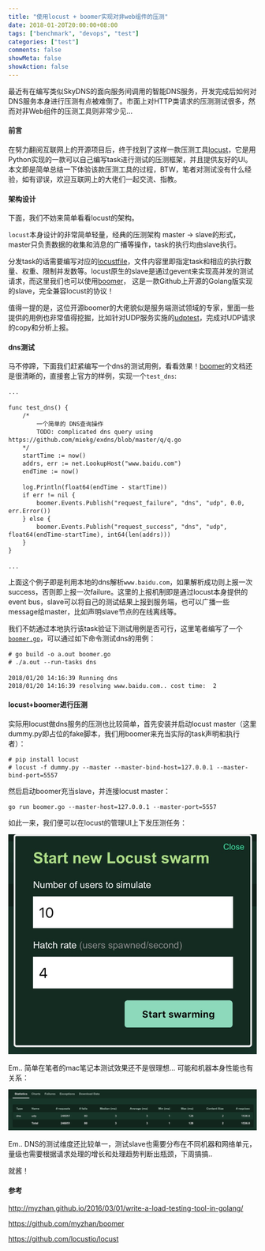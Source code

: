 ```yaml
---
title: "使用locust + boomer实现对非web组件的压测"
date: 2018-01-20T20:00:00+08:00
tags: ["benchmark", "devops", "test"]
categories: ["test"]
comments: false
showMeta: false
showAction: false
---
```


最近有在编写类似SkyDNS的面向服务间调用的智能DNS服务，开发完成后如何对DNS服务本身进行压测有点被难倒了。市面上对HTTP类请求的压测测试很多，然而对非Web组件的压测工具则非常少见...

<!--more-->

#### 前言

在努力翻阅互联网上的开源项目后，终于找到了这样一款压测工具[locust](https://github.com/locustio/locust)，它是用Python实现的一款可以自己编写task进行测试的压测框架，并且提供友好的UI。本文即是简单总结一下体验该款压测工具的过程，BTW，笔者对测试没有什么经验，如有谬误，欢迎互联网上的大佬们一起交流、指教。

#### 架构设计

下面，我们不妨来简单看看locust的架构。

`locust`本身设计的非常简单轻量，经典的压测架构 master -> slave的形式，master只负责数据的收集和消息的广播等操作，task的执行均由slave执行。

分发task的话需要编写对应的[locustfile](https://docs.locust.io/en/latest/writing-a-locustfile.html)，文件内容里即指定task和相应的执行数量、权重、限制并发数等。locust原生的slave是通过gevent来实现高并发的测试请求，而这里我们也可以使用[boomer](https://github.com/myzhan/boomer)，
这是一款Github上开源的Golang版实现的slave，完全兼容locust的协议！

值得一提的是，这位开源boomer的大佬貌似是服务端测试领域的专家，里面一些提供的用例也非常值得挖掘，比如针对UDP服务实施的[udptest](https://github.com/myzhan/boomer/blob/b669e7600ff989ccbafaa434641efce69ac52235/examples/udp_perf_proxy.go#L12)，完成对UDP请求的copy和分析上报。

#### dns测试

马不停蹄，下面我们赶紧编写一个dns的测试用例，看看效果！[boomer](https://github.com/myzhan/boomer)的文档还是很清晰的，直接套上官方的样例，实现一个`test_dns`:

```
...

func test_dns() {
	/*
		一个简单的 DNS查询操作
		TODO: complicated dns query using https://github.com/miekg/exdns/blob/master/q/q.go
	*/
	startTime := now()
	addrs, err := net.LookupHost("www.baidu.com")
	endTime := now()

	log.Println(float64(endTime - startTime))
	if err != nil {
		boomer.Events.Publish("request_failure", "dns", "udp", 0.0, err.Error())
	} else {
		boomer.Events.Publish("request_success", "dns", "udp", float64(endTime-startTime), int64(len(addrs)))
	}
}

...
```

上面这个例子即是利用本地的dns解析`www.baidu.com`，如果解析成功则上报一次success，否则即上报一次failure。这里的上报机制即是通过locust本身提供的event bus，slave可以将自己的测试结果上报到服务端，也可以广播一些message给master，比如声明slave节点的在线离线等。

我们不妨通过本地执行该task验证下测试用例是否可行，这里笔者编写了一个[`boomer.go`](https://github.com/Colstuwjx/golang-examples/tree/master/src/test/boomer)，可以通过如下命令测试dns的用例：

```
# go build -o a.out boomer.go
# ./a.out --run-tasks dns

2018/01/20 14:16:39 Running dns
2018/01/20 14:16:39 resolving www.baidu.com.. cost time:  2
```

#### locust+boomer进行压测

实际用locust做dns服务的压测也比较简单，首先安装并启动locust master（这里dummy.py即占位的fake脚本，我们用boomer来充当实际的task声明和执行者）：

```
# pip install locust
# locust -f dummy.py --master --master-bind-host=127.0.0.1 --master-bind-port=5557
```

然后启动boomer充当slave，并连接locust master：

```
go run boomer.go --master-host=127.0.0.1 --master-port=5557
```

如此一来，我们便可以在locust的管理UI上下发压测任务：

![locust](/images/2018/Jan/locust.jpg)

Em.. 简单在笔者的mac笔记本测试效果还不是很理想... 可能和机器本身性能也有关系：

![result](/images/2018/Jan/result.jpg)

Em.. DNS的测试维度还比较单一，测试slave也需要分布在不同机器和网络单元，量级也需要根据请求处理的增长和处理趋势判断出瓶颈，下周搞搞..

就酱！

#### 参考

http://myzhan.github.io/2016/03/01/write-a-load-testing-tool-in-golang/

https://github.com/myzhan/boomer

https://github.com/locustio/locust
